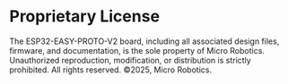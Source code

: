 # Proprietary License

The ESP32-EASY-PROTO-V2 board, including all associated design files, 
firmware, and documentation, is the sole property of Micro Robotics.  
Unauthorized reproduction, modification, or distribution is strictly 
prohibited. All rights reserved. ©2025, Micro Robotics.
